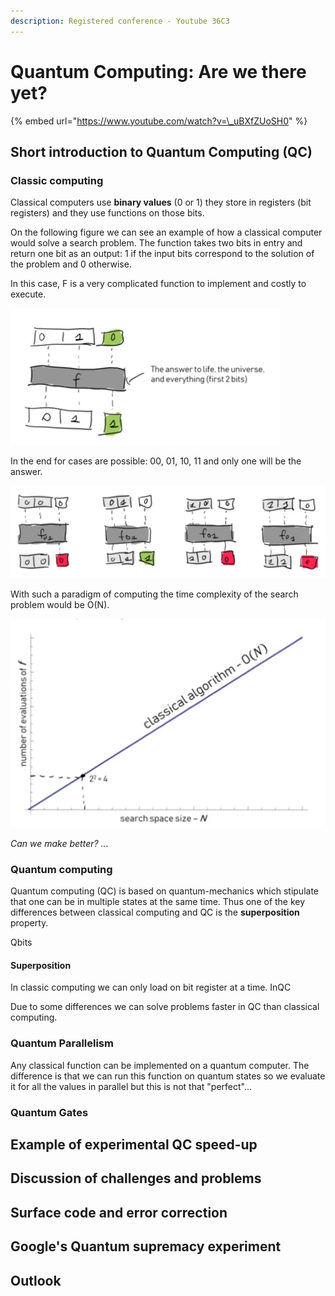 ```yaml
---
description: Registered conference - Youtube 36C3
---
```


# Quantum Computing: Are we there yet?

{% embed url="https://www.youtube.com/watch?v=\_uBXfZUoSH0" %}



## Short introduction to Quantum Computing \(QC\)

### Classic computing

Classical computers use **binary values** \(0 or 1\) they store in registers \(bit registers\) and they use functions on those bits.

On the following figure we can see an example of how a classical computer would solve a search problem. The function takes two bits in entry and return one bit as an output: 1 if the input bits correspond to the solution of the problem and 0 otherwise.

In this case, F is a very complicated function to implement and costly to execute.

![](.gitbook/assets/classical-1.png)

 In the end for cases are possible: 00, 01, 10, 11 and only one will be the answer.

![](.gitbook/assets/clasical-2.png)

With such a paradigm of computing the time complexity of the search problem would be O\(N\).

![](.gitbook/assets/classical-3.png)

_Can we make better? ..._

### Quantum computing

 Quantum computing \(QC\) is based on quantum-mechanics which stipulate that one can be in multiple states at the same time. Thus one of the key differences between classical computing and QC is the **superposition** property.

Qbits

#### Superposition

In classic computing we can only load on bit register at a time. InQC 

Due to some differences we can solve problems faster in QC than classical computing.

### Quantum Parallelism

Any classical function can be implemented on a quantum computer. The difference is that we can run this function on quantum states so we evaluate it for all the values in parallel but this is not that "perfect"...

### Quantum Gates



## Example of experimental QC speed-up

## Discussion of challenges and problems

## Surface code and error correction

## Google's Quantum supremacy experiment

## Outlook


